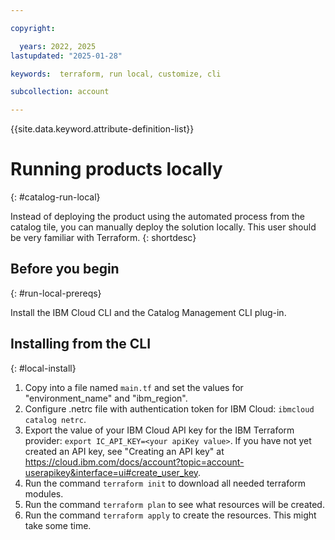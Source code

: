 ```yaml
---

copyright:

  years: 2022, 2025
lastupdated: "2025-01-28"

keywords:  terraform, run local, customize, cli

subcollection: account

---
```


{{site.data.keyword.attribute-definition-list}}

# Running products locally
{: #catalog-run-local}

Instead of deploying the product using the automated process from the catalog tile, you can manually deploy the solution locally. This user should be very familiar with Terraform.
{: shortdesc} 

## Before you begin
{: #run-local-prereqs}

Install the IBM Cloud CLI and the Catalog Management CLI plug-in.

## Installing from the CLI 
{: #local-install}

1. Copy into a file named `main.tf` and set the values for "environment_name" and "ibm_region". 
1. Configure .netrc file with authentication token for IBM Cloud: `ibmcloud catalog netrc`.
1. Export the value of your IBM Cloud API key for the IBM Terraform provider: `export IC_API_KEY=<your apiKey value>`. If you have not yet created an API key, see "Creating an API key" at https://cloud.ibm.com/docs/account?topic=account-userapikey&interface=ui#create_user_key.
1. Run the command `terraform init` to download all needed terraform modules. 
1. Run the command `terraform plan` to see what resources will be created. 
1. Run the command `terraform apply` to create the resources. This might take some time. 
 
